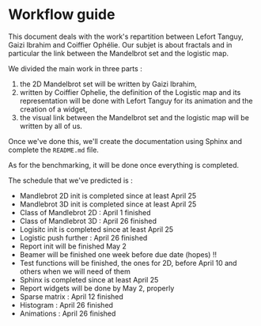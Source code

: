 # Workflow guide

This document deals with the work's repartition between Lefort Tanguy, Gaizi Ibrahim and Coiffier Ophélie.
Our subjet is about fractals and in particular the link between the Mandelbrot set and the logistic map.

We divided the main work in three parts :

1. the 2D Mandelbrot set will be written by Gaizi Ibrahim,
2. written by Coiffier Ophelie, the definition of the Logistic map and its representation will be done with Lefort Tanguy for its animation and the creation of a widget,
3. the visual link between the Mandelbrot set and the logistic map will be written by all of us.

Once we've done this, we'll create the documentation using Sphinx and complete the `README.md` file.

As for the benchmarking, it will be done once everything is completed. 

The schedule that we've predicted is :

- Mandlebrot 2D init is completed since at least April 25
- Mandlebrot 3D init is completed since at least April 25
- Class of Mandlebrot 2D : April 1 finished
- Class of Mandlebrot 3D : April 26 finished
- Logisitc init is completed since at least April 25
- Logistic push further : April 26 finished
- Report init will be finished May 2
- Beamer will be finished one week before due date (hopes) !!
- Test functions will be finished, the ones for 2D, before April 10 and others when we will need of them
- Sphinx is completed since at least April 25
- Report widgets will be done by May 2, properly
- Sparse matrix : April 12 finished
- Histogram : April 26 finished
- Animations : April 26 finished
